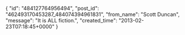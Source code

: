 {
   "id": "484127764956494",
   "post_id": "462493170453287_484074394961831",
   "from_name": "Scott Duncan",
   "message": "It is ALL fiction.",
   "created_time": "2013-02-23T07:18:45+0000"
 }

